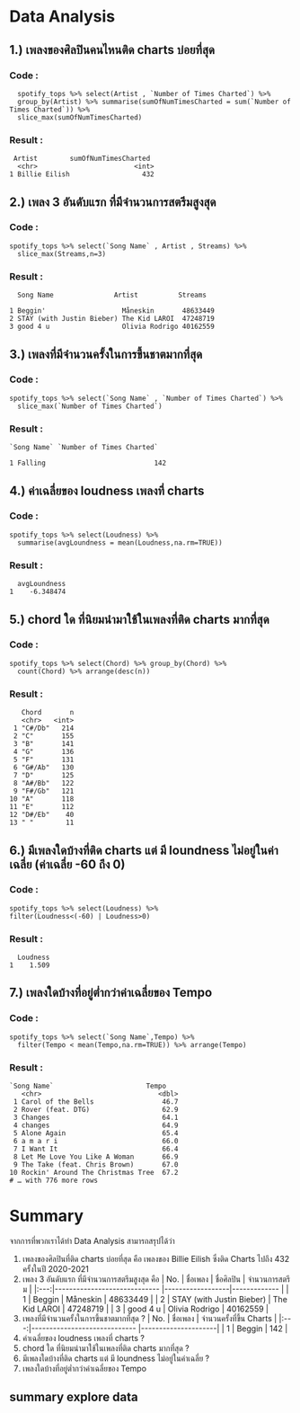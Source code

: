# Data Analysis

## 1.) เพลงของศิลปินคนไหนติด charts บ่อยที่สุด 
### Code : 
```{R}
  spotify_tops %>% select(Artist , `Number of Times Charted`) %>% 
  group_by(Artist) %>% summarise(sumOfNumTimesCharted = sum(`Number of Times Charted`)) %>%
  slice_max(sumOfNumTimesCharted)
```
### Result :
```{R}
 Artist        sumOfNumTimesCharted
  <chr>                        <int>
1 Billie Eilish                  432
```

## 2.) เพลง 3 อันดับแรก ที่มีจำนวนการสตรีมสูงสุด 
### Code : 
```{R}
spotify_tops %>% select(`Song Name` , Artist , Streams) %>%
  slice_max(Streams,n=3)
```
### Result :
```{R}
  Song Name               Artist          Streams
                          
1 Beggin'                   Måneskin       48633449
2 STAY (with Justin Bieber) The Kid LAROI  47248719
3 good 4 u                  Olivia Rodrigo 40162559
```
## 3.) เพลงที่มีจำนวนครั้งในการขึ้นชาตมากที่สุด 
### Code : 
```{R}
spotify_tops %>% select(`Song Name` , `Number of Times Charted`) %>%
  slice_max(`Number of Times Charted`)
```
### Result :
```{R}
`Song Name` `Number of Times Charted`
 
1 Falling                           142    
```
## 4.) ค่าเฉลี่ยของ loudness เพลงที่ charts 
### Code : 
```{R}
spotify_tops %>% select(Loudness) %>%
  summarise(avgLoundness = mean(Loudness,na.rm=TRUE))
```
### Result :
```{R}
  avgLoundness
1    -6.348474        
```
## 5.) chord ใด ที่นิยมนำมาใช้ในเพลงที่ติด charts มากที่สุด 
### Code : 
```{R}
spotify_tops %>% select(Chord) %>% group_by(Chord) %>%
  count(Chord) %>% arrange(desc(n))
```
### Result :
```{R}
   Chord       n
   <chr>   <int>
 1 "C#/Db"   214
 2 "C"       155
 3 "B"       141
 4 "G"       136
 5 "F"       131
 6 "G#/Ab"   130
 7 "D"       125
 8 "A#/Bb"   122
 9 "F#/Gb"   121
10 "A"       118
11 "E"       112
12 "D#/Eb"    40
13 " "        11        
```
## 6.) มีเพลงใดบ้างที่ติด charts แต่ มี loundness ไม่อยู่ในค่าเฉลี่ย (ค่าเฉลี่ย -60 ถึง 0)
### Code : 
```{R}
spotify_tops %>% select(Loudness) %>% 
filter(Loudness<(-60) | Loudness>0)
```
### Result :
```{R}
  Loudness
1    1.509      
```

## 7.) เพลงใดบ้างที่อยู่ต่ำกว่าค่าเฉลี่ยของ Tempo
### Code : 
```{R}
spotify_tops %>% select(`Song Name`,Tempo) %>%
  filter(Tempo < mean(Tempo,na.rm=TRUE)) %>% arrange(Tempo)
```
### Result :
```{R}
`Song Name`                       Tempo
   <chr>                             <dbl>
 1 Carol of the Bells                 46.7
 2 Rover (feat. DTG)                  62.9
 3 Changes                            64.1
 4 changes                            64.9
 5 Alone Again                        65.4
 6 a m a r i                          66.0
 7 I Want It                          66.4
 8 Let Me Love You Like A Woman       66.9
 9 The Take (feat. Chris Brown)       67.0
10 Rockin' Around The Christmas Tree  67.2
# … with 776 more rows   
```

# Summary 
จากการที่พวกเราได้ทำ Data Analysis สามารถสรุปได้ว่า  
1. เพลงของศิลปินที่ติด charts บ่อยที่สุด คือ เพลงของ Billie Eilish ซึ่งติด Charts ไปถึง 432 ครั้งในปี 2020-2021
2. เพลง 3 อันดับแรก ที่มีจำนวนการสตรีมสูงสุด คือ 
| No. | ชื่อเพลง                       | ชื่อศิลปิน           | จำนวนการสตรีม |
|:---:|----------------------------- |------------------|------------- |
|  1  | Beggin                       | Måneskin         | 48633449     |
|  2  | STAY (with Justin Bieber)    | The Kid LAROI    | 47248719     |
|  3  | good 4 u                     | Olivia Rodrigo   | 40162559     |
3. เพลงที่มีจำนวนครั้งในการขึ้นชาตมากที่สุด ?
| No. | ชื่อเพลง                       | จำนวนครั้งที่ขึ้น Charts  | 
|:---:|----------------------------- |---------------------|
|  1  | Beggin                       | 142                 | 
4. ค่าเฉลี่ยของ loudness เพลงที่ charts ?
5. chord ใด ที่นิยมนำมาใช้ในเพลงที่ติด charts มากที่สุด ?
6. มีเพลงใดบ้างที่ติด charts แต่ มี loundness ไม่อยู่ในค่าเฉลี่ย ?
7. เพลงใดบ้างที่อยู่ต่ำกว่าค่าเฉลี่ยของ Tempo


## summary explore data
